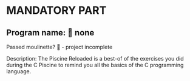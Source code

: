 # MANDATORY PART

 ## Program name: 🔴 none

 Passed moulinette? 🔴 - project incomplete

Description: The Piscine Reloaded is a best-of of the exercises you did during the C Piscine to
remind you all the basics of the C programming language.
